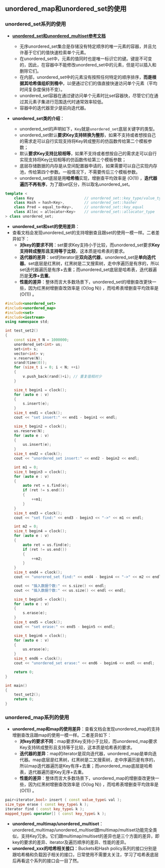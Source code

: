 ﻿## unordered_map和unordered_set的使用

### unordered_set系列的使用

   - [**unordered_set和unordered_multiset参考文档**](https://legacy.cplusplus.com/reference/unordered_set/)
   		- 无序unordered_set集合是存储没有特定顺序的唯一元素的容器，并且允许基于它们的值快速检索单个元素。
   		- 在unordered_set中，元素的值同时也是唯一标识它的键。键是不可变的，因此，在容器中不能修改unordered_set中的元素，但是可以插入和删除它们。
		- 在内部，unordered_set中的元素没有按照任何特定的顺序排序，**而是根据其哈希值组织到桶中**，以便通过它们的值直接快速访问单个元素（平均时间复杂度保持不变）。
  		- unordered_set容器在通过键访问单个元素时比set容器快，尽管它们在通过其元素子集进行范围迭代时通常效率较低。
		- 容器中的迭代器至少是前向迭代器。

  - **unordered_set类的介绍**：
	- unordered_set的声明如下，`Key`就是`unordered_set`底层关键字的类型。
	- unordered_set默认**要求Key支持转换为整形**，如果不支持或者想按自己的需求走可以自行实现支持将Key转成整形的仿函数传给第二个模板参数；
	- 默认**要求Key支持比较相等**，如果不支持或者想按自己的需求走可以自行实现支持将Key比较相等的仿函数传给第三个模板参数；
	- 底层存储数据的内存是从空间配置器申请的，如果需要可以自己实现内存池，传给第四个参数。一般情况下，不需要传后三个模板参数。
	- unordered_set底层是用**哈希桶**实现，增删查平均效率是 \(O(1)\) ，**迭代器遍历不再有序**，为了跟set区分，所以取名unordered_set。
```cpp
template < 
    class Key 						// unordered_set::key_type/value_type
    class Hash = hash<Key>, 		// unordered_set::hasher
    class Pred = equal_to<Key>, 	// unordered_set::key_equal
    class Alloc = allocator<Key> 	// unordered_set::allocator_type
> class unordered_set;
```
   - **unordered_set和set的使用差异**：
   - 查看文档会发现unordered_set的支持增删查且跟set的使用一模一样。二者差异如下：
        - **对key的要求不同**：set要求Key支持小于比较，而unordered_set要求**Key支持转成整形且支持等于比较**，这本质是哈希表的要求。
        - **迭代器的差异**：set的iterator是**双向迭代器**，unordered_set是**单向迭代器**。set底层是红黑树，红黑树是二叉搜索树，走中序遍历是有序的，所以set迭代器遍历是有序+去重；而unordered_set底层是哈希表，迭代器遍历是**无序+去重**。
        - **性能的差异**：整体而言大多数场景下，unordered_set的增删查改更快一些，因为红黑树增删查改效率是 \(O(log N)\) ，而哈希表增删查平均效率是 \(O(1)\) 。
```cpp
#include<unordered_set>
#include<unordered_map>
#include<set>
#include<iostream>
using namespace std;

int test_set2()
{
    const size_t N = 1000000;
    unordered_set<int> us;
    set<int> s;
    vector<int> v;
    v.reserve(N);
    srand(time(0));
    for (size_t i = 0; i < N; ++i)
    {
        v.push_back(rand()+i); // 重复值相对少
    }

    size_t begin1 = clock();
    for (auto e : v)
    {
        s.insert(e);
    }
    size_t end1 = clock();
    cout << "set insert:" << end1 - begin1 << endl;

    size_t begin2 = clock();
    us.reserve(N);
    for (auto e : v)
    {
        us.insert(e);
    }
    size_t end2 = clock();
    cout << "unordered_set insert:" << end2 - begin2 << endl;

    int m1 = 0;
    size_t begin3 = clock();
    for (auto e : v)
    {
        auto ret = s.find(e);
        if (ret != s.end())
        {
            ++m1;
        }
    }
    size_t end3 = clock();
    cout << "set find:" << end3 - begin3 << "->" << m1 << endl;

    int m2 = 0;
    size_t begin4 = clock();
    for (auto e : v)
    {
        auto ret = us.find(e);
        if (ret != us.end())
        {
            ++m2;
        }
    }
    size_t end4 = clock();
    cout << "unorered_set find:" << end4 - begin4 << "->" << m2 << endl;

    cout << "插入数据个数:" << s.size() << endl;
    cout << "插入数据个数:" << us.size() << endl << endl;

    size_t begin5 = clock();
    for (auto e : v)
    {
        s.erase(e);
    }
    size_t end5 = clock();
    cout << "set erase:" << end5 - begin5 << endl;

    size_t begin6 = clock();
    for (auto e : v)
    {
        us.erase(e);
    }
    size_t end6 = clock();
    cout << "unordered_set erase:" << end6 - begin6 << endl << endl;

    return 0;
}

int main()
{
    test_set2();
    return 0;
}
```
### unordered_map系列的使用

   - **unordered_map和map的使用差异**：查看文档会发现unordered_map的支持增删查改且跟map的使用一模一样。二者差异如下：
        - **对key的要求不同**：map要求Key支持小于比较，而unordered_map要求Key支持转成整形且支持等于比较，这本质是哈希表的要求。
        - **迭代器的差异**：map的iterator是双向迭代器，unordered_map是单向迭代器。map底层是红黑树，红黑树是二叉搜索树，走中序遍历是有序的，所以map迭代器遍历是Key有序+去重；而unordered_map底层是哈希表，迭代器遍历是Key无序+去重。
        - **性能的差异**：整体而言大多数场景下，unordered_map的增删查改更快一些，因为红黑树增删查改效率是 \(O(log N)\) ，而哈希表增删查平均效率是 \(O(1)\) 。
```cpp
pair<iterator,bool> insert ( const value_type& val );
size_type erase ( const key_type& k );
iterator find ( const key_type& k );
mapped_type& operator[] ( const key_type& k );
```
   - **unordered_multimap/unordered_multiset**：unordered_multimap/unordered_multiset跟multimap/multiset功能完全类似，支持Key冗余。它们跟multimap/multiset的差异也是三个方面的差异，即key的要求的差异、iterator及遍历顺序的差异、性能的差异。
   - **unordered_xxx的哈希相关接口**：Buckets和Hash policy系列的接口分别是跟哈希桶和负载因子相关的接口，日常使用不需要太关注，学习了哈希表底层后再看这个系列的接口会一目了然。 





